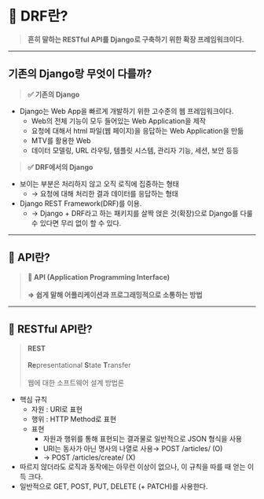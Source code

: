 # 📘 DRF란?
> **흔히 말하는 RESTful API를 Django로 구축하기 위한 확장 프레임워크이다.**
---
## 기존의 Django랑 무엇이 다를까?
> **✅ 기존의 Django**
- Django는 Web App을 빠르게 개발하기 위한 고수준의 웹 프레임워크이다.
    - Web의 전체 기능이 모두 들어있는 Web Application을 제작
    - 요청에 대해서 html 파일(웹 페이지)을 응답하는 Web Application을 만듦
    - MTV를 활용한 Web
    - 데이터 모델링, URL 라우팅, 템플릿 시스템, 관리자 기능, 세션, 보안 등등

> **✅ DRF에서의 Django**
- 보이는 부분은 처리하지 않고 오직 로직에 집중하는 형태
    - → 요청에 대해 처리한 결과 데이터를 응답하는 형태
- Django REST Framework(DRF)를 이용.
    - → Django + DRF라고 하는 패키지를 살짝 얹은 것(확장)으로 Django를 다룰 수 있다면 무리 없이 할 수 있다.
---
## 🤔 API란?
> **📕 API (Application Programming Interface)** <br>  
**⇒ 쉽게 말해 어플리케이션과 프로그래밍적으로 소통하는 방법**
---
## 🤔 RESTful API란?
> **REST**<br><br>
**Re**presentational **S**tate **T**ransfer <br><br>
웹에 대한 소프트웨어 설계 방법론

- 핵심 규칙
    - 자원 : URI로 표현
    - 행위 : HTTP Method로 표현
    - 표현
        - 자원과 행위를 통해 표현되는 결과물로 일반적으로 JSON 형식을 사용
        - URI는 동사가 아닌 명사의 나열로 사용→ POST /articles/ (O)
        - → POST /articles/create/ (X)
- 따르지 않더라도 로직과 동작에는 아무런 이상이 없으나, 이 규칙을 따를 때 얻는 이득 크다.
- 일반적으로 GET, POST, PUT, DELETE (+ PATCH)를 사용한다.